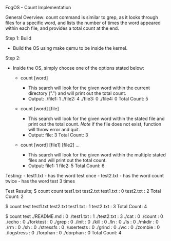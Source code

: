 FogOS - Count Implementation

General Overview:
count command is similar to grep, as it looks through files for a specific word,
and lists the number of times the word appeared within each file, and provides a
total count at the end.

Step 1: Build
- Build the OS using make qemu to be inside the kernel.

Step 2:
- Inside the OS, simply choose one of the options stated below:
	- count [word]
		- This search will look for the given word within the current directory (".") and
		will print out the total count.
		- Output: 
			./file1: 1
			./file2: 4
			./file3: 0
			./file4: 0
			Total Count: 5

	- count [word] [file]
		- This search will look for the given word within the stated file and print out the
		total count. *Note* if the file does not exist, function will throw error and quit.
		- Output:
			file: 3
			Total Count: 3

	- count [word] [file1] [file2] ...
		- This search will look for the given word within the multiple stated files and will
		print out the total count.
		- Output:
			file1: 1
			file2: 5
			Total Count: 6

Testing:
	- test1.txt
		- has the word test once
	- test2.txt
		- has the word count twice
		- has the word test 3 times

Test Results;
$ count count test1.txt test2.txt
test1.txt : 0
test2.txt : 2
Total Count: 2

$ count test test1.txt test2.txt
test1.txt : 1
test2.txt : 3
Total Count: 4

$ count test
./README.md : 0
./test1.txt : 1
./test2.txt : 3
./cat : 0
./count : 0
./echo : 0
./forktest : 0
./grep : 0
./init : 0
./kill : 0
./ln : 0
./ls : 0
./mkdir : 0
./rm : 0
./sh : 0
./stressfs : 0
./usertests : 0
./grind : 0
./wc : 0
./zombie : 0
./logstress : 0
./forphan : 0
./dorphan : 0
Total Count: 4
